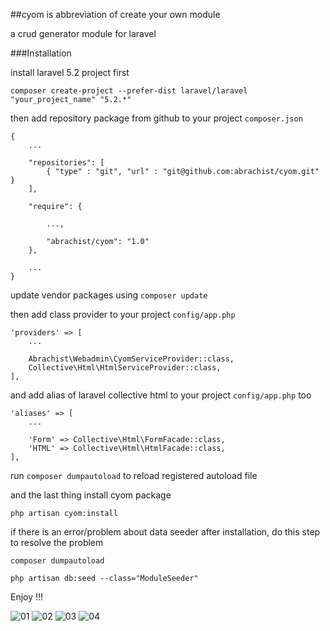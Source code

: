 ##cyom is abbreviation of create your own module

a crud generator module for laravel

###Installation

install laravel 5.2 project first

```
composer create-project --prefer-dist laravel/laravel "your_project_name" "5.2.*"
```

then add repository package from github to your project `composer.json`

```
{
    ...

    "repositories": [
        { "type" : "git", "url" : "git@github.com:abrachist/cyom.git" }
    ],

    "require": {

        ...,

        "abrachist/cyom": "1.0"
    },

    ...
}
```

update vendor packages using `composer update`

then add class provider to your project `config/app.php`

```
'providers' => [
    ...

    Abrachist\Webadmin\CyomServiceProvider::class,
    Collective\Html\HtmlServiceProvider::class,
],
```

and add alias of laravel collective html to your project `config/app.php` too

```
'aliases' => [
    ...

    'Form' => Collective\Html\FormFacade::class,
    'HTML' => Collective\Html\HtmlFacade::class,
],
```

run `composer dumpautoload` to reload registered autoload file

and the last thing install cyom package

```
php artisan cyom:install
```

if there is an error/problem about data seeder after installation, do this step to resolve the problem

```
composer dumpautoload

php artisan db:seed --class="ModuleSeeder"
```

Enjoy !!!


![01](https://cloud.githubusercontent.com/assets/15207347/25777802/654771e4-3313-11e7-900d-18c8da50ce6b.gif)
![02](https://cloud.githubusercontent.com/assets/15207347/25777807/8c657ac8-3313-11e7-8f51-ea59766a1dd1.gif)
![03](https://cloud.githubusercontent.com/assets/15207347/25777809/9b5eac70-3313-11e7-80a2-da517b8ab840.gif)
![04](https://cloud.githubusercontent.com/assets/15207347/25777810/a780fff8-3313-11e7-99d8-0dcaa9fd2403.gif)





